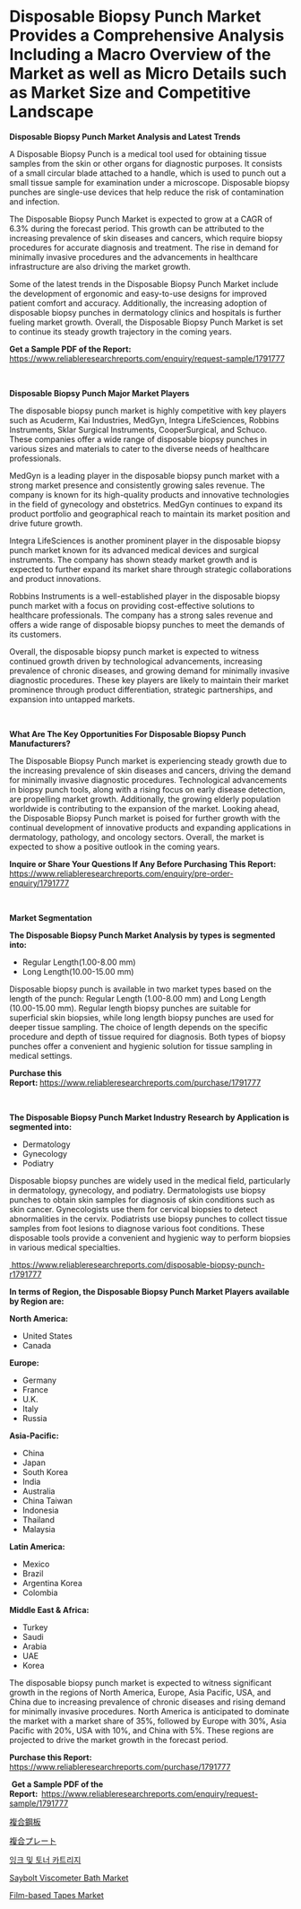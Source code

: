 <p><h1>Disposable Biopsy Punch Market Provides a Comprehensive Analysis Including a Macro Overview of the Market as well as Micro Details such as Market Size and Competitive Landscape</h1></p><p><strong>Disposable Biopsy Punch Market Analysis and Latest Trends</strong></p>
<p><p>A Disposable Biopsy Punch is a medical tool used for obtaining tissue samples from the skin or other organs for diagnostic purposes. It consists of a small circular blade attached to a handle, which is used to punch out a small tissue sample for examination under a microscope. Disposable biopsy punches are single-use devices that help reduce the risk of contamination and infection.</p><p>The Disposable Biopsy Punch Market is expected to grow at a CAGR of 6.3% during the forecast period. This growth can be attributed to the increasing prevalence of skin diseases and cancers, which require biopsy procedures for accurate diagnosis and treatment. The rise in demand for minimally invasive procedures and the advancements in healthcare infrastructure are also driving the market growth.</p><p>Some of the latest trends in the Disposable Biopsy Punch Market include the development of ergonomic and easy-to-use designs for improved patient comfort and accuracy. Additionally, the increasing adoption of disposable biopsy punches in dermatology clinics and hospitals is further fueling market growth. Overall, the Disposable Biopsy Punch Market is set to continue its steady growth trajectory in the coming years.</p></p>
<p><strong>Get a Sample PDF of the Report:&nbsp;</strong> <a href="https://www.reliableresearchreports.com/enquiry/request-sample/1791777">https://www.reliableresearchreports.com/enquiry/request-sample/1791777</a></p>
<p>&nbsp;</p>
<p><strong>Disposable Biopsy Punch Major Market Players</strong></p>
<p><p>The disposable biopsy punch market is highly competitive with key players such as Acuderm, Kai Industries, MedGyn, Integra LifeSciences, Robbins Instruments, Sklar Surgical Instruments, CooperSurgical, and Schuco. These companies offer a wide range of disposable biopsy punches in various sizes and materials to cater to the diverse needs of healthcare professionals.</p><p>MedGyn is a leading player in the disposable biopsy punch market with a strong market presence and consistently growing sales revenue. The company is known for its high-quality products and innovative technologies in the field of gynecology and obstetrics. MedGyn continues to expand its product portfolio and geographical reach to maintain its market position and drive future growth.</p><p>Integra LifeSciences is another prominent player in the disposable biopsy punch market known for its advanced medical devices and surgical instruments. The company has shown steady market growth and is expected to further expand its market share through strategic collaborations and product innovations.</p><p>Robbins Instruments is a well-established player in the disposable biopsy punch market with a focus on providing cost-effective solutions to healthcare professionals. The company has a strong sales revenue and offers a wide range of disposable biopsy punches to meet the demands of its customers.</p><p>Overall, the disposable biopsy punch market is expected to witness continued growth driven by technological advancements, increasing prevalence of chronic diseases, and growing demand for minimally invasive diagnostic procedures. These key players are likely to maintain their market prominence through product differentiation, strategic partnerships, and expansion into untapped markets.</p></p>
<p>&nbsp;</p>
<p><strong>What Are The Key Opportunities For Disposable Biopsy Punch Manufacturers?</strong></p>
<p><p>The Disposable Biopsy Punch market is experiencing steady growth due to the increasing prevalence of skin diseases and cancers, driving the demand for minimally invasive diagnostic procedures. Technological advancements in biopsy punch tools, along with a rising focus on early disease detection, are propelling market growth. Additionally, the growing elderly population worldwide is contributing to the expansion of the market. Looking ahead, the Disposable Biopsy Punch market is poised for further growth with the continual development of innovative products and expanding applications in dermatology, pathology, and oncology sectors. Overall, the market is expected to show a positive outlook in the coming years.</p></p>
<p><strong>Inquire or Share Your Questions If Any Before Purchasing This Report:</strong> <a href="https://www.reliableresearchreports.com/enquiry/pre-order-enquiry/1791777">https://www.reliableresearchreports.com/enquiry/pre-order-enquiry/1791777</a></p>
<p>&nbsp;</p>
<p><strong>Market Segmentation</strong></p>
<p><strong>The Disposable Biopsy Punch Market Analysis by types is segmented into:</strong></p>
<p><ul><li>Regular Length(1.00-8.00 mm)</li><li>Long Length(10.00-15.00 mm)</li></ul></p>
<p><p>Disposable biopsy punch is available in two market types based on the length of the punch: Regular Length (1.00-8.00 mm) and Long Length (10.00-15.00 mm). Regular length biopsy punches are suitable for superficial skin biopsies, while long length biopsy punches are used for deeper tissue sampling. The choice of length depends on the specific procedure and depth of tissue required for diagnosis. Both types of biopsy punches offer a convenient and hygienic solution for tissue sampling in medical settings.</p></p>
<p><strong>Purchase this Report:&nbsp;</strong><a href="https://www.reliableresearchreports.com/purchase/1791777">https://www.reliableresearchreports.com/purchase/1791777</a></p>
<p>&nbsp;</p>
<p><strong>The Disposable Biopsy Punch Market Industry Research by Application is segmented into:</strong></p>
<p><ul><li>Dermatology</li><li>Gynecology</li><li>Podiatry</li></ul></p>
<p><p>Disposable biopsy punches are widely used in the medical field, particularly in dermatology, gynecology, and podiatry. Dermatologists use biopsy punches to obtain skin samples for diagnosis of skin conditions such as skin cancer. Gynecologists use them for cervical biopsies to detect abnormalities in the cervix. Podiatrists use biopsy punches to collect tissue samples from foot lesions to diagnose various foot conditions. These disposable tools provide a convenient and hygienic way to perform biopsies in various medical specialties.</p></p>
<p><a href="https://www.reliableresearchreports.com/disposable-biopsy-punch-r1791777">&nbsp;https://www.reliableresearchreports.com/disposable-biopsy-punch-r1791777</a></p>
<p><strong>In terms of Region, the Disposable Biopsy Punch Market Players available by Region are:</strong></p>
<p>
    <p> <strong> North America: </strong>
        <ul>
            <li>United States</li>
            <li>Canada</li>
        </ul>
        </p> 
    <p> <strong> Europe: </strong>
        <ul>
            <li>Germany</li>
            <li>France</li>
            <li>U.K.</li>
            <li>Italy</li>
            <li>Russia</li>
        </ul>
        </p> 
    <p> <strong> Asia-Pacific: </strong>
        <ul>
            <li>China</li>
            <li>Japan</li>
            <li>South Korea</li>
            <li>India</li>
            <li>Australia</li>
            <li>China Taiwan</li>
            <li>Indonesia</li>
            <li>Thailand</li>
            <li>Malaysia</li>
        </ul>
        </p> 
    <p> <strong> Latin America: </strong>
        <ul>
            <li>Mexico</li>
            <li>Brazil</li>
            <li>Argentina Korea</li>
            <li>Colombia</li>
        </ul>
        </p> 
    <p> <strong> Middle East & Africa: </strong>
        <ul>
            <li>Turkey</li>
            <li>Saudi</li>
            <li>Arabia</li>
            <li>UAE</li>
            <li>Korea</li>
        </ul>
    </p>
    </p>
<p><p>The disposable biopsy punch market is expected to witness significant growth in the regions of North America, Europe, Asia Pacific, USA, and China due to increasing prevalence of chronic diseases and rising demand for minimally invasive procedures. North America is anticipated to dominate the market with a market share of 35%, followed by Europe with 30%, Asia Pacific with 20%, USA with 10%, and China with 5%. These regions are projected to drive the market growth in the forecast period.</p></p>
<p><strong>Purchase this Report: </strong><a href="https://www.reliableresearchreports.com/purchase/1791777">https://www.reliableresearchreports.com/purchase/1791777</a></p>
<p>&nbsp;<strong>Get a Sample PDF of the Report:&nbsp;&nbsp;</strong><a href="https://www.reliableresearchreports.com/enquiry/request-sample/1791777">https://www.reliableresearchreports.com/enquiry/request-sample/1791777</a></p>
<p><strong></strong></p>
<p><p><a href="https://github.com/Fatimaklein1/Market-Research-Report-List-1/blob/main/223326348879.md">複合鋼板</a></p><p><a href="https://github.com/oqoeusbvpadwjs08/Market-Research-Report-List-2/blob/main/476520948880.md">複合プレート</a></p><p><a href="https://github.com/hxzi07639916/Market-Research-Report-List-2/blob/main/163240243510.md">잉크 및 토너 카트리지</a></p><p><a href="https://view.publitas.com/reportprime-1/saybolt-viscometer-bath-market-size-reveals-the-best-marketing-channels-in-global-industry/">Saybolt Viscometer Bath Market</a></p><p><a href="https://three-jumbo-f6d.notion.site/Film-based-Tapes-Market-Competitive-Analysis-Market-Trends-and-Forecast-to-2031-5fdb4695534e453e8345832d2cf7487b">Film-based Tapes Market</a></p></p>
